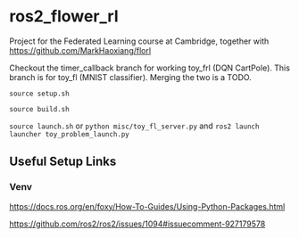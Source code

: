 # ros2_flower_rl
Project for the Federated Learning course at Cambridge, together with https://github.com/MarkHaoxiang/florl

Checkout the timer_callback branch for working toy_frl (DQN CartPole). This branch is for toy_fl (MNIST classifier). Merging the two is a TODO.

`source setup.sh`

`source build.sh`

`source launch.sh` or `python misc/toy_fl_server.py` and `ros2 launch launcher toy_problem_launch.py`


## Useful Setup Links

### Venv

https://docs.ros.org/en/foxy/How-To-Guides/Using-Python-Packages.html

https://github.com/ros2/ros2/issues/1094#issuecomment-927179578
